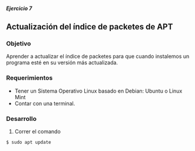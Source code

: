 ##### Ejercicio 7

## Actualización del índice de packetes de APT

### Objetivo

Aprender a actualizar el índice de packetes para que cuando instalemos un programa esté en su versión más actualizada.

### Requerimientos

- Tener un Sistema Operativo Linux basado en Debian: Ubuntu o Linux Mint
- Contar con una terminal.

### Desarrollo

1. Correr el comando

```
$ sudo apt update
```

